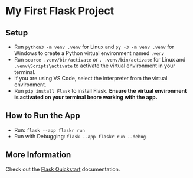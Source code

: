 # My First Flask Project

## Setup

- Run `python3 -m venv .venv` for Linux and `py -3 -m venv .venv` for Windows to create a Python virtual environment named `.venv`
- Run `source .venv/bin/activate` or `. .venv/bin/activate` for Linux and `.venv\Scripts\activate` to activate the virtual environment in your terminal.
- If you are using VS Code, select the interpreter from the virtual environment.
- Run `pip install Flask` to install Flask. **Ensure the virtual environment is activated on your terminal beore working with the app.**

## How to Run the App

- Run: `flask --app flaskr run`
- Run with Debugging: `flask --app flaskr run --debug`

## More Information

Check out the [Flask Quickstart](https://flask.palletsprojects.com/en/stable/quickstart/) documentation.